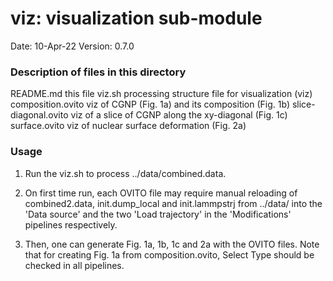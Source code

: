 # viz: visualization sub-module

Date:               10-Apr-22
Version:            0.7.0

### Description of files in this directory
README.md             this file
viz.sh                processing structure file for visualization (viz)
composition.ovito     viz of CGNP (Fig. 1a) and its composition (Fig. 1b)
slice-diagonal.ovito  viz of a slice of CGNP along the xy-diagonal (Fig. 1c)
surface.ovito         viz of nuclear surface deformation (Fig. 2a)

### Usage
1. Run the viz.sh to process ../data/combined.data.

2. On first time run, each OVITO file may require manual reloading of
   combined2.data, init.dump_local and init.lammpstrj from ../data/ into the
   'Data source' and the two 'Load trajectory' in the 'Modifications'
   pipelines respectively.

3. Then, one can generate Fig. 1a, 1b, 1c and 2a with the OVITO files. Note
   that for creating Fig. 1a from composition.ovito, Select Type should be
   checked in all pipelines.
